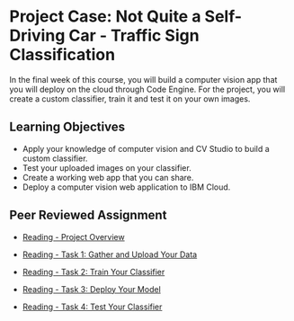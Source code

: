 # Project Case: Not Quite a Self-Driving Car - Traffic Sign Classification

In the final week of this course, you will build a computer vision app that you will deploy on the cloud through Code Engine. For the project, you will create a custom classifier, train it and test it on your own images.

## Learning Objectives

- Apply your knowledge of computer vision and CV Studio to build a custom classifier.
- Test your uploaded images on your classifier.
- Create a working web app that you can share.
- Deploy a computer vision web application to IBM Cloud.

## Peer Reviewed Assignment

- [Reading - Project Overview](https://cf-courses-data.s3.us.cloud-object-storage.appdomain.cloud/IBMDeveloperSkillsNetwork-CV0101EN-SkillsNetwork/labs/FinalProject-SKO/CVinstructions.md.html?origin=www.coursera.org)

- [Reading - Task 1: Gather and Upload Your Data](https://www.coursera.org/learn/introduction-computer-vision-watson-opencv/ungradedLti/oVCUG/task-1-gather-and-upload-your-data)

- [Reading - Task 2: Train Your Classifier](https://cf-courses-data.s3.us.cloud-object-storage.appdomain.cloud/IBMDeveloperSkillsNetwork-CV0101EN-SkillsNetwork/labs/FinalProject-SKO/traintask2.md.html?origin=www.coursera.org)

- [Reading - Task 3: Deploy Your Model](https://cf-courses-data.s3.us.cloud-object-storage.appdomain.cloud/IBMDeveloperSkillsNetwork-CV0101EN-SkillsNetwork/labs/FinalProject-SKO/deploytask3.md.html?origin=www.coursera.org)

- [Reading - Task 4: Test Your Classifier](https://cf-courses-data.s3.us.cloud-object-storage.appdomain.cloud/IBMDeveloperSkillsNetwork-CV0101EN-SkillsNetwork/labs/FinalProject-SKO/task4workaround.md.html?origin=www.coursera.org)